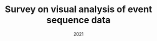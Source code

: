 ---
title: "Survey on visual analysis of event sequence data"
collection: publications
excerpt: 'Journal 1'
date: 2021
citation: 'Yi Guo, Zhuochen Jin, Shunan Guo, Smiti Kaul, David Gotz, Nan Cao'
---